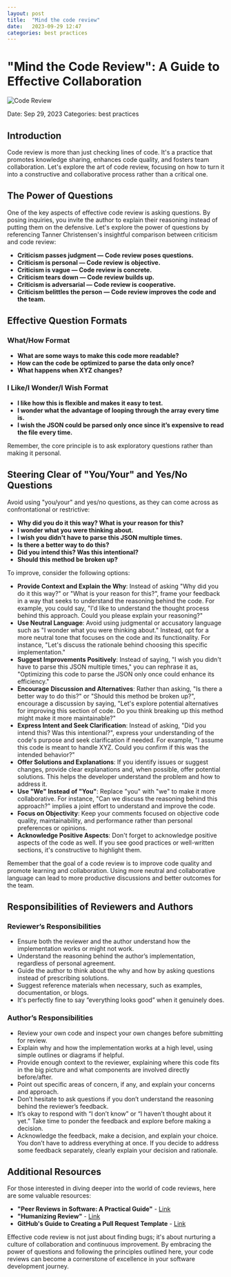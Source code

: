 ```yaml
---
layout: post
title:  "Mind the code review"
date:   2023-09-29 12:47
categories: best practices
---
```


# "Mind the Code Review": A Guide to Effective Collaboration

![Code Review](https://davidwalsh.name/demo/code-review.png)

Date: Sep 29, 2023
Categories: best practices

## Introduction

Code review is more than just checking lines of code. It's a practice that promotes knowledge sharing, enhances code quality, and fosters team collaboration. 
Let's explore the art of code review, focusing on how to turn it into a constructive and collaborative process rather than a critical one.

## The Power of Questions

One of the key aspects of effective code review is asking questions. By posing inquiries, you invite the author to explain their reasoning instead of putting them on the defensive. Let's explore the power of questions by referencing Tanner Christensen's insightful comparison between criticism and code review:

- **Criticism passes judgment — Code review poses questions.**
- **Criticism is personal — Code review is objective.**
- **Criticism is vague — Code review is concrete.**
- **Criticism tears down — Code review builds up.**
- **Criticism is adversarial — Code review is cooperative.**
- **Criticism belittles the person — Code review improves the code and the team.**

## Effective Question Formats

### What/How Format

- **What are some ways to make this code more readable?**
- **How can the code be optimized to parse the data only once?**
- **What happens when XYZ changes?**

### I Like/I Wonder/I Wish Format

- **I like how this is flexible and makes it easy to test.**
- **I wonder what the advantage of looping through the array every time is.**
- **I wish the JSON could be parsed only once since it’s expensive to read the file every time.**

Remember, the core principle is to ask exploratory questions rather than making it personal.

## Steering Clear of "You/Your" and Yes/No Questions

Avoid using "you/your" and yes/no questions, as they can come across as confrontational or restrictive:

- **Why did you do it this way? What is your reason for this?**
- **I wonder what you were thinking about.**
- **I wish you didn't have to parse this JSON multiple times.**
- **Is there a better way to do this?**
- **Did you intend this? Was this intentional?**
- **Should this method be broken up?**

To improve, consider the following options:

- **Provide Context and Explain the Why**: Instead of asking "Why did you do it this way?" or "What is your reason for this?", frame your feedback in a way that seeks to understand the reasoning behind the code. For example, you could say, "I'd like to understand the thought process behind this approach. Could you please explain your reasoning?"
- **Use Neutral Language**: Avoid using judgmental or accusatory language such as "I wonder what you were thinking about." Instead, opt for a more neutral tone that focuses on the code and its functionality. For instance, "Let's discuss the rationale behind choosing this specific implementation."
- **Suggest Improvements Positively**: Instead of saying, "I wish you didn't have to parse this JSON multiple times," you can rephrase it as, "Optimizing this code to parse the JSON only once could enhance its efficiency."
- **Encourage Discussion and Alternatives**: Rather than asking, "Is there a better way to do this?" or "Should this method be broken up?", encourage a discussion by saying, "Let's explore potential alternatives for improving this section of code. Do you think breaking up this method might make it more maintainable?"
- **Express Intent and Seek Clarification**: Instead of asking, "Did you intend this? Was this intentional?", express your understanding of the code's purpose and seek clarification if needed. For example, "I assume this code is meant to handle XYZ. Could you confirm if this was the intended behavior?"
- **Offer Solutions and Explanations**: If you identify issues or suggest changes, provide clear explanations and, when possible, offer potential solutions. This helps the developer understand the problem and how to address it.
- **Use "We" Instead of "You"**: Replace "you" with "we" to make it more collaborative. For instance, "Can we discuss the reasoning behind this approach?" implies a joint effort to understand and improve the code.
- **Focus on Objectivity**: Keep your comments focused on objective code quality, maintainability, and performance rather than personal preferences or opinions.
- **Acknowledge Positive Aspects**: Don't forget to acknowledge positive aspects of the code as well. If you see good practices or well-written sections, it's constructive to highlight them.

Remember that the goal of a code review is to improve code quality and promote learning and collaboration. Using more neutral and collaborative language can lead to more productive discussions and better outcomes for the team.

## Responsibilities of Reviewers and Authors

### Reviewer’s Responsibilities

- Ensure both the reviewer and the author understand how the implementation works or might not work.
- Understand the reasoning behind the author’s implementation, regardless of personal agreement.
- Guide the author to think about the why and how by asking questions instead of prescribing solutions.
- Suggest reference materials when necessary, such as examples, documentation, or blogs.
- It's perfectly fine to say “everything looks good” when it genuinely does.

### Author’s Responsibilities

- Review your own code and inspect your own changes before submitting for review.
- Explain why and how the implementation works at a high level, using simple outlines or diagrams if helpful.
- Provide enough context to the reviewer, explaining where this code fits in the big picture and what components are involved directly before/after.
- Point out specific areas of concern, if any, and explain your concerns and approach.
- Don’t hesitate to ask questions if you don’t understand the reasoning behind the reviewer’s feedback.
- It’s okay to respond with “I don’t know” or “I haven’t thought about it yet.” Take time to ponder the feedback and explore before making a decision.
- Acknowledge the feedback, make a decision, and explain your choice. You don’t have to address everything at once. If you decide to address some feedback separately, clearly explain your decision and rationale.

## Additional Resources

For those interested in diving deeper into the world of code reviews, here are some valuable resources:

- **"Peer Reviews in Software: A Practical Guide"** - [Link](https://www.amazon.com/exec/obidos/ASIN/0201734850/)
- **"Humanizing Review"** - [Link](http://www.processimpact.com/articles/humanizing_reviews.pdf)
- **GitHub's Guide to Creating a Pull Request Template** - [Link](https://help.github.com/articles/creating-a-pull-request-template-for-your-repository/)

Effective code review is not just about finding bugs; it's about nurturing a culture of collaboration and continuous improvement. By embracing the power of questions and following the principles outlined here, your code reviews can become a cornerstone of excellence in your software development journey.